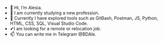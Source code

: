 - 👋 Hi, I’m Alesia.
- 👀 I am currently studying a new profession.
- 🌱 Currently I have explored tools such as GitBash, Postman, JS, Python, HTML, CSS, SQL, Visual Studio Code.
- ✔I am looking for a remote or relocation job.
- 📫 You can write me in Telegram @BDAle.

<!---
BaAlesia/BaAlesia is a ✨ special ✨ repository because its `README.md` (this file) appears on your GitHub profile.
You can click the Preview link to take a look at your changes.
--->
